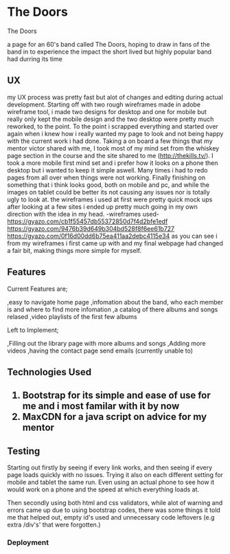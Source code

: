 <h1> The Doors </h1>

The Doors

a page for an 60's band called The Doors, hoping to draw in fans of the band in 
to experience the impact the short lived but highly popular band had durring its time

<h2> UX </h2>

my UX process was pretty fast but alot of changes and editing during actual development.
Starting off with two rough wireframes made in adobe wireframe tool, i made two designs for desktop and one for mobile
but really only kept the mobile design and the two desktop were pretty much reworked, to the point. To the point i scrapped everything
and started over again when i knew how i really wanted my page to look and not being happy with the current work i had done.
Taking a on board a few things that my mentor victor shared with me, I took most of my mind set from the whiskey page section in the
course and the site shared to me (http://thekills.tv/). I took a more mobile first mind set and i prefer how it looks on a phone
then desktop but i wanted to keep it simple aswell. Many times i had to redo pages from all over when things were not working.
Finally finishing on something that i think looks good, both on mobile and pc, and while the images on tablet could be better its not causing any
issues nor is totally ugly to look at. the wireframes i used at first were pretty quick mock ups after looking at a few sites i ended up pretty 
much going in my own direction with the idea in my head. 
-wireframes used- 
https://gyazo.com/cb1f55457db55372850d7f4d2bfe1edf
https://gyazo.com/9476b39d649b304bd528f8f6ee61b727
https://gyazo.com/0f16d00dd6b75ea411aa2debc4115e34
as you can see i from my wireframes i first came up with and my final webpage had changed a fair bit, making things more simple for myself.

<h2> Features </h2>

Current Features are; 

,easy to navigate home page
,infomation about the band, who each member is and where to find more infomation
,a catalog of there albums and songs relased 
,video playlists of the first few albums

Left to Implement;

,Filling out the library page with more albums and songs
,Adding more videos
,having the contact page send emails (currently unable to)

<h2> Technologies Used <h2>

1. Bootstrap for its simple and ease of use for me and i most familar with it by now
2.  MaxCDN for a java script on advice for my mentor 

<h2> Testing </h2> 

Starting out firstly by seeing if every link works, and then seeing if every page loads quickly with no 
issues. Trying it also on each different setting for mobile and tablet the same run. Even using an actual phone to see how it would
work on a phone and the speed at which everything loads at.

Then secondly using both html and css validators, while alot of warning and errors came up due to using bootstrap 
codes, there was some things it told me that helped out, empty id's used and unnecessary code leftovers (e.g extra /div's' that were forgotten.)

<h3> Deployment <h3>



